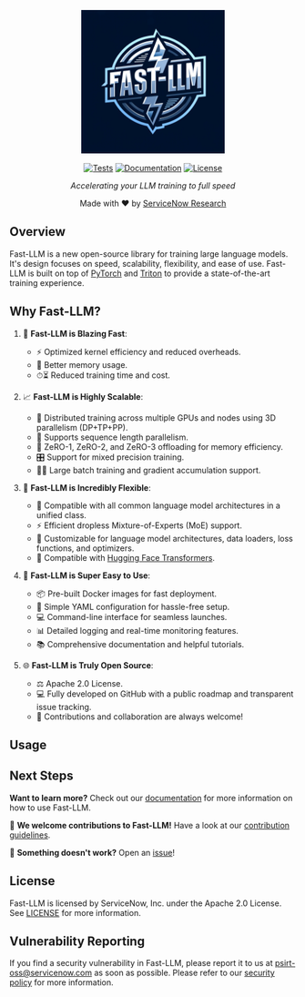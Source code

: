 <div align="center" style="margin-bottom: 1em;">

<img width=50% src="docs/assets/images/logo.png" alt="Fast-LLM Logo"></img>

[![Tests][tests-badge]][tests]
[![Documentation][docs-badge]][docs]
[![License][license-badge]][license]

*Accelerating your LLM training to full speed*

Made with ❤️ by [ServiceNow Research][servicenow-research]

</div>

## Overview

Fast-LLM is a new open-source library for training large language models. It's design focuses on speed, scalability, flexibility, and ease of use. Fast-LLM is built on top of [PyTorch](https://pytorch.org/) and [Triton](https://triton-lang.org) to provide a state-of-the-art training experience.

## Why Fast-LLM?

1. 🚀 **Fast-LLM is Blazing Fast**:
    - ⚡️ Optimized kernel efficiency and reduced overheads.
    - 🔋 Better memory usage.
    - ⏱⏳ Reduced training time and cost.
  
2. 📈 **Fast-LLM is Highly Scalable**:
    - 📡 Distributed training across multiple GPUs and nodes using 3D parallelism (DP+TP+PP).
    - 🔄 Supports sequence length parallelism.
    - 🧠 ZeRO-1, ZeRO-2, and ZeRO-3 offloading for memory efficiency.
    - 🎛️ Support for mixed precision training.
    - 🏋️‍♂️ Large batch training and gradient accumulation support.

3. 🎨 **Fast-LLM is Incredibly Flexible**:
    - 🤖 Compatible with all common language model architectures in a unified class.
    - ⚡ Efficient dropless Mixture-of-Experts (MoE) support.
    - 🧩 Customizable for language model architectures, data loaders, loss functions, and optimizers.
    - 🤗 Compatible with [Hugging Face Transformers](https://huggingface.co/transformers/).

4. 🎯 **Fast-LLM is Super Easy to Use**:
    - 📦 Pre-built Docker images for fast deployment.
    - 📝 Simple YAML configuration for hassle-free setup.
    - 💻 Command-line interface for seamless launches.
    - 📊 Detailed logging and real-time monitoring features.
    - 📚 Comprehensive documentation and helpful tutorials.

5. 🌐 **Fast-LLM is Truly Open Source**:
    - ⚖️ Apache 2.0 License.
    - 💻 Fully developed on GitHub with a public roadmap and transparent issue tracking.
    - 🤝 Contributions and collaboration are always welcome!

## Usage

## Next Steps

  **Want to learn more?** Check out our [documentation](https://servicenow.github.io/Fast-LLM) for more information on how to use Fast-LLM.

🔨 **We welcome contributions to Fast-LLM!** Have a look at our [contribution guidelines](CONTRIBUTING.md).

🐞 **Something doesn't work?** Open an [issue](https://github.com/ServiceNow/Fast-LLM/issues)!

## License

Fast-LLM is licensed by ServiceNow, Inc. under the Apache 2.0 License. See [LICENSE](LICENSE) for more information.

## Vulnerability Reporting

If you find a security vulnerability in Fast-LLM, please report it to us at [psirt-oss@servicenow.com](mailto:psirt-oss@servicenow.com) as soon as possible. Please refer to our [security policy](SECURITY.md) for more information.

[tests-badge]: https://github.com/ServiceNow/Fast-LLM/actions/workflows/pythonci.yml/badge.svg
[tests]: https://github.com/ServiceNow/Fast-LLM/actions/workflows/pythonci.yml
[docs-badge]: https://github.com/ServiceNow/Fast-LLM/actions/workflows/docs_cd.yml/badge.svg
[docs]: https://servicenow.github.io/Fast-LLM
[license-badge]: https://img.shields.io/badge/License-Apache%202.0-blue.svg
[license]: LICENSE
[servicenow-research]: https://www.servicenow.com/research/
